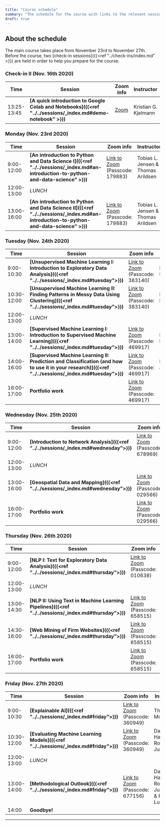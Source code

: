 ```yaml
---
title: "Course schedule"
summary: "The schedule for the course with links to the relevant sessions"
draft: true
---
```


## About the schedule

The main course takes place from November 23rd to November 27th. Before the course, two [check-in sessions]({{<ref "../check-ins/index.md" >}}) are held in order to help you prepare for the course.

### Check-in II (Nov. 16th 2020)

| Time        | Session                                                       | Zoom info | Instructor                          |
| ----------- | ------------------------------------------------------------ | ------------------|----------------- |
| 13:25-13:45 |**[A quick introduction to Google Colab and Notebooks]({{<ref "../../sessions/_index.md#demo-notebook" >}})** | [Zoom](https://aaudk.zoom.us/j/61237248278) | Kristian G. Kjelmann |

### Monday (Nov. 23rd 2020)
| Time        | Session                                                       | Zoom info         | Instructor                          |
| ----------- | ------------------------------------------------------------ | ----------------------------------- | ----------------------------------- |
| 9:00-12:00  | **[An introduction to Python and Data Science I]({{<ref "../../sessions/_index.md#an-introduction-to-python-and-data-science" >}})** | [Link to Zoom](https://aaudk.zoom.us/j/67415121697) (Passcode: 179883) | Tobias L. Jensen & Thomas Arildsen |
| 12:00-13:00 | *LUNCH*                   |                                     |                                     |
| 13:00-16:00 | **[An introduction to Python and Data Science II]({{<ref "../../sessions/_index.md#an-introduction-to-python-and-data-science" >}})** | [Link to Zoom](https://aaudk.zoom.us/j/67415121697) (Passcode: 179883) | Tobias L. Jensen & Thomas Arildsen |

### Tuesday (Nov. 24th 2020)
| Time        | Session                                                       | Zoom info              | Instructor                          |
| ----------- | ------------------------------------------------------------ | ----------------------------------- | ----------------------------------- |
| 9:00-10:30  | **[Unsupervised Machine Learning I: Introduction to Exploratory Data Analysis]({{<ref "../../sessions/_index.md#tuesday">}})** | [Link to Zoom](https://aaudk.zoom.us/j/62331177973) (Passcode: 383140) | Daniel S. Hain |
| 10:30-12:00  | **[Unsupervised Machine Learning II: Finding Patterns in Messy Data Using Clustering]({{<ref "../../sessions/_index.md#tuesday">}})** | [Link to Zoom](https://aaudk.zoom.us/j/62331177973) (Passcode: 383140) | Rolf L. Lund |
| 12:00-13:00 | *LUNCH*                   |                                     |                                     |
| 13:00-14:00 | **[Supervised Machine Learning I: Introduction to Supervised Machine Learning]({{<ref "../../sessions/_index.md#tuesday">}})** | [Link to Zoom](https://aaudk.zoom.us/j/63761048203) (Passcode: 469917) |Daniel S. Hain|
| 14:00-16:00 | **[Supervised Machine Learning II: Prediction and Classification (and how to use it in your research)]({{<ref "../../sessions/_index.md#tuesday">}})** | [Link to Zoom](https://aaudk.zoom.us/j/63761048203) (Passcode: 469917) |Roman Jurowetzki|
| 16:00-17:00 | **Portfolio work** | [Link to Zoom](https://aaudk.zoom.us/j/63761048203) (Passcode: 469917)||

### Wednesday (Nov. 25th 2020)

| Time        | Session                                                       | Zoom info              | Instructor                          |
| ----------- | ------------------------------------------------------------ | ----------------------------------- | ----------------------------------- |
| 9:00-12:00  | **[Introduction to Network Analysis]({{<ref "../../sessions/_index.md#wednesday">}})**| [Link to Zoom](https://aaudk.zoom.us/j/63163696338) (Passcode: 678969) | Daniel S. Hain |
| 12:00-13:00 | *LUNCH*                   |                                     |                                     |
| 13:00-16:00 | **[Geospatial Data and Mapping]({{<ref "../../sessions/_index.md#wednesday">}})**         | [Link to Zoom](https://aaudk.zoom.us/j/67670498598) (Passcode: 029566)            |Rolf L. Lund|
| 16:00-17:00 | **Portfolio work** | [Link to Zoom](https://aaudk.zoom.us/j/67670498598) (Passcode: 029566) ||


### Thursday (Nov. 26th 2020)

| Time        | Session                                                       | Zoom info              | Instructor                          |
| ----------- | ------------------------------------------------------------ | ----------------------------------- | ----------------------------------- |
| 9:00-12:00  | **[NLP I: Text for Exploratory Data Analysis]({{<ref "../../sessions/_index.md#thursday">}})**| [Link to Zoom](https://aaudk.zoom.us/j/64815354834) (Passcode: 010638)  | Roman Jurowetzki |
| 12:00-13:00 | *LUNCH*                   |  |   |
| 13:00-14:30 | **[NLP II: Using Text in Machine Learning Pipelines]({{<ref "../../sessions/_index.md#thursday">}})**         | [Link to Zoom](https://aaudk.zoom.us/j/66583824607) (Passcode: 658515) |Roman Jurowetzki|
| 14:30-16:00 | **[Web Mining of Firm Websites]({{<ref "../../sessions/_index.md#thursday">}})** | [Link to Zoom](https://aaudk.zoom.us/j/66583824607) (Passcode: 658515) |Jan Kinne|
| 16:00-17:00 | **Portfolio work** | [Link to Zoom](https://aaudk.zoom.us/j/66583824607) (Passcode: 658515) ||

### Friday (Nov. 27th 2020)

| Time        | Session                                                       | Zoom info              | Instructor                          |
| ----------- | ------------------------------------------------------------ | ----------------------------------- | ----------------------------------- |
| 9:00-10:30  | **[Explainable AI]({{<ref "../../sessions/_index.md#friday">}})**| [Link to Zoom](https://aaudk.zoom.us/j/64133157907) (Passcode: 360949) | Thomas B. Moeslund |
| 10:30-12:00 | **[Evaluating Machine Learning Models]({{<ref "../../sessions/_index.md#friday">}})** | [Link to Zoom](https://aaudk.zoom.us/j/64133157907) (Passcode: 360949) | Daniel S. Hain & Roman Jurowetzki |
| 12:00-13:00 | *LUNCH*                   |                                     |                                     |
| 13:00-14:00 | **[Methodological Outlook]({{<ref "../../sessions/_index.md#friday">}})** | [Link to Zoom](https://aaudk.zoom.us/j/63991036989) (Passcode: 677156) | Daniel S. Hain, Roman Jurowetzki & Rolf L. Lund |
| 14:00 | **Goodbye!**| | |

---

